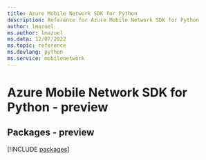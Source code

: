 ```yaml
---
title: Azure Mobile Network SDK for Python
description: Reference for Azure Mobile Network SDK for Python
author: lmazuel
ms.author: lmazuel
ms.data: 12/07/2022
ms.topic: reference
ms.devlang: python
ms.service: mobilenetwork
---
```

# Azure Mobile Network SDK for Python - preview
## Packages - preview
[!INCLUDE [packages](mobile-network-index.md)]